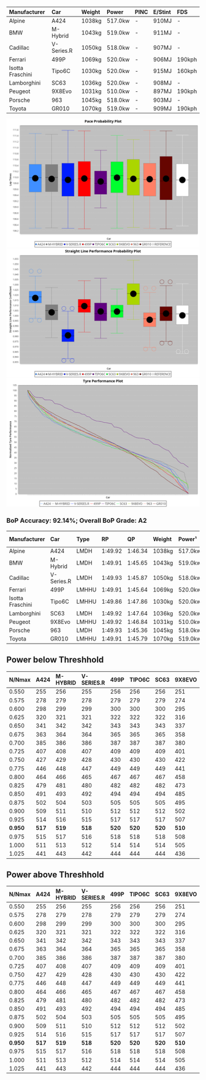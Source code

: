 | Manufacturer     | Car        | Weight | Power   | PINC    | E/Stint | FDS     |
|:-|:-|:-|:-|:-|:-|:-|
| Alpine           | A424       | 1038kg | 517.0kw |    -    | 910MJ   |    -    |
| BMW              | M-Hybrid   | 1043kg | 519.0kw |    -    | 911MJ   |    -    |
| Cadillac         | V-Series.R | 1050kg | 518.0kw |    -    | 907MJ   |    -    |
| Ferrari          | 499P       | 1069kg | 520.0kw |    -    | 906MJ   | 190kph  |
| Isotta Fraschini | Tipo6C     | 1030kg | 520.0kw |    -    | 915MJ   | 160kph  |
| Lamborghini      | SC63       | 1036kg | 520.0kw |    -    | 908MJ   |    -    |
| Peugeot          | 9X8Evo     | 1031kg | 510.0kw |    -    | 897MJ   | 190kph  |
| Porsche          | 963        | 1045kg | 518.0kw |    -    | 903MJ   |    -    |
| Toyota           | GR010      | 1070kg | 519.0kw |    -    | 909MJ   | 190kph  |

![PACECHART](./IMG/AUTO.png)
![STRAIGHTLINEPERFORMANCECHART](./IMG/AUTO_sp.png)
![TYREPERFORMANCECHART](./IMG/AUTO_tw.png)

### BoP Accuracy: 92.14%; Overall BoP Grade: A2
| Manufacturer     | Car        | Type  | RP      | QP      | Weight | Power¹  | Threshhold | PINC    | Power²   | E/Stint | AVG Vmax  | FDS     | RDLC | L/Stint | BOP-Grade | Model Accuracy | Model Points | Match%  | SimDiff |
|:-|:-|:-|:-|:-|:-|:-|:-|:-|:-|:-|:-|:-|:-|:-|:-|:-|:-|:-|:-|
| Alpine           | A424       | LMDH  | 1:49.92 | 1:46.34 | 1038kg | 517.0kw | 0.0kph     |    -    | 517.00kw |  910MJ  | 294.46kph |    -    | 1.01 | 33      | ~A1       | 100.00%        | 635          | 97.75%  | #       |
| BMW              | M-Hybrid   | LMDH  | 1:49.91 | 1:45.65 | 1043kg | 519.0kw | 0.0kph     |    -    | 519.00kw |  911MJ  | 292.36kph |    -    | 1.01 | 33      | ~A1       | 100.00%        | 1696         | 100.00% | #       |
| Cadillac         | V-Series.R | LMDH  | 1:49.93 | 1:45.87 | 1050kg | 518.0kw | 0.0kph     |    -    | 518.00kw |  907MJ  | 287.61kph |    -    | 1.01 | 33      | ~A1       | 88.64%         | 2076         | 99.44%  | #       |
| Ferrari          | 499P       | LMHHU | 1:49.91 | 1:45.64 | 1069kg | 520.0kw | 0.0kph     |    -    | 520.00kw |  906MJ  | 291.84kph | 190kph  | 1.02 | 33      | ~A1       | 91.94%         | 2476         | 100.00% | #       |
| Isotta Fraschini | Tipo6C     | LMHHU | 1:49.86 | 1:47.86 | 1030kg | 520.0kw | 0.0kph     |    -    | 520.00kw |  915MJ  | 293.37kph | 160kph  | 1.07 | 33      | +Ω1       | 100.00%        | 66           | 48.27%  | #       |
| Lamborghini      | SC63       | LMDH  | 1:49.92 | 1:47.64 | 1036kg | 520.0kw | 0.0kph     |    -    | 520.00kw |  908MJ  | 293.01kph |    -    | 1.04 | 33      | ~A1       | 100.00%        | 504          | 99.85%  | #       |
| Peugeot          | 9X8Evo     | LMHHU | 1:49.92 | 1:46.84 | 1031kg | 510.0kw | 0.0kph     |    -    | 510.00kw |  897MJ  | 294.69kph | 190kph  | 1.02 | 33      | +B2       | 100.00%        | 249          | 83.94%  | #       |
| Porsche          | 963        | LMDH  | 1:49.93 | 1:45.36 | 1045kg | 518.0kw | 0.0kph     |    -    | 518.00kw |  903MJ  | 290.75kph |    -    | 1.01 | 33      | ~A1       | 90.40%         | 5633         | 100.00% | #       |
| Toyota           | GR010      | LMHHU | 1:49.91 | 1:45.79 | 1070kg | 519.0kw | 0.0kph     |    -    | 519.00kw |  909MJ  | 290.44kph | 190kph  | 1.01 | 33      | ~A1       | 90.11%         | 3235         | 100.00% | #       |

## Power below Threshhold
| N/Nmax    | A424    | M-HYBRID | V-SERIES.R | 499P    | TIPO6C  | SC63    | 9X8EVO  | 963     | GR010   |
|:-|:-|:-|:-|:-|:-|:-|:-|:-|:-|
|  0.550    |  255    |  256     |  255       |  256    |  256    |  256    |  251    |  255    |  256    |
|  0.575    |  278    |  279     |  278       |  279    |  279    |  279    |  274    |  278    |  279    |
|  0.600    |  298    |  299     |  299       |  300    |  300    |  300    |  295    |  299    |  299    |
|  0.625    |  320    |  321     |  321       |  322    |  322    |  322    |  316    |  321    |  321    |
|  0.650    |  341    |  342     |  342       |  343    |  343    |  343    |  337    |  342    |  342    |
|  0.675    |  363    |  364     |  364       |  365    |  365    |  365    |  358    |  364    |  364    |
|  0.700    |  385    |  386     |  386       |  387    |  387    |  387    |  380    |  386    |  386    |
|  0.725    |  407    |  408     |  407       |  409    |  409    |  409    |  401    |  407    |  408    |
|  0.750    |  427    |  429     |  428       |  430    |  430    |  430    |  422    |  428    |  429    |
|  0.775    |  446    |  448     |  447       |  449    |  449    |  449    |  441    |  447    |  448    |
|  0.800    |  464    |  466     |  465       |  467    |  467    |  467    |  458    |  465    |  466    |
|  0.825    |  479    |  481     |  480       |  482    |  482    |  482    |  473    |  480    |  481    |
|  0.850    |  491    |  493     |  492       |  494    |  494    |  494    |  485    |  492    |  493    |
|  0.875    |  502    |  504     |  503       |  505    |  505    |  505    |  495    |  503    |  504    |
|  0.900    |  509    |  511     |  510       |  512    |  512    |  512    |  502    |  510    |  511    |
|  0.925    |  514    |  516     |  515       |  517    |  517    |  517    |  507    |  515    |  516    |
| **0.950** | **517** | **519**  | **518**    | **520** | **520** | **520** | **510** | **518** | **519** |
|  0.975    |  515    |  517     |  516       |  518    |  518    |  518    |  508    |  516    |  517    |
|  1.000    |  511    |  513     |  512       |  514    |  514    |  514    |  505    |  512    |  513    |
|  1.025    |  441    |  443     |  442       |  444    |  444    |  444    |  436    |  442    |  443    |

## Power above Threshhold
| N/Nmax    | A424    | M-HYBRID | V-SERIES.R | 499P    | TIPO6C  | SC63    | 9X8EVO  | 963     | GR010   |
|:-|:-|:-|:-|:-|:-|:-|:-|:-|:-|
|  0.550    |  255    |  256     |  255       |  256    |  256    |  256    |  251    |  255    |  256    |
|  0.575    |  278    |  279     |  278       |  279    |  279    |  279    |  274    |  278    |  279    |
|  0.600    |  298    |  299     |  299       |  300    |  300    |  300    |  295    |  299    |  299    |
|  0.625    |  320    |  321     |  321       |  322    |  322    |  322    |  316    |  321    |  321    |
|  0.650    |  341    |  342     |  342       |  343    |  343    |  343    |  337    |  342    |  342    |
|  0.675    |  363    |  364     |  364       |  365    |  365    |  365    |  358    |  364    |  364    |
|  0.700    |  385    |  386     |  386       |  387    |  387    |  387    |  380    |  386    |  386    |
|  0.725    |  407    |  408     |  407       |  409    |  409    |  409    |  401    |  407    |  408    |
|  0.750    |  427    |  429     |  428       |  430    |  430    |  430    |  422    |  428    |  429    |
|  0.775    |  446    |  448     |  447       |  449    |  449    |  449    |  441    |  447    |  448    |
|  0.800    |  464    |  466     |  465       |  467    |  467    |  467    |  458    |  465    |  466    |
|  0.825    |  479    |  481     |  480       |  482    |  482    |  482    |  473    |  480    |  481    |
|  0.850    |  491    |  493     |  492       |  494    |  494    |  494    |  485    |  492    |  493    |
|  0.875    |  502    |  504     |  503       |  505    |  505    |  505    |  495    |  503    |  504    |
|  0.900    |  509    |  511     |  510       |  512    |  512    |  512    |  502    |  510    |  511    |
|  0.925    |  514    |  516     |  515       |  517    |  517    |  517    |  507    |  515    |  516    |
| **0.950** | **517** | **519**  | **518**    | **520** | **520** | **520** | **510** | **518** | **519** |
|  0.975    |  515    |  517     |  516       |  518    |  518    |  518    |  508    |  516    |  517    |
|  1.000    |  511    |  513     |  512       |  514    |  514    |  514    |  505    |  512    |  513    |
|  1.025    |  441    |  443     |  442       |  444    |  444    |  444    |  436    |  442    |  443    |
